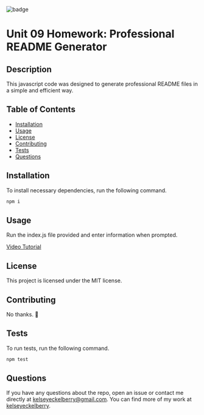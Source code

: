 ![badge](https://img.shields.io/badge/license-MIT-blue)

# Unit 09 Homework: Professional README Generator

## Description
This javascript code was designed to generate professional README files in a simple and efficient way.

## Table of Contents
* [Installation](#installation)
* [Usage](#usage)
* [License](#license)
* [Contributing](#contributing)
* [Tests](#tests)
* [Questions](#questions)

## Installation
To install necessary dependencies, run the following command.
````bash
npm i
````

## Usage
Run the index.js file provided and enter information when prompted.

[Video Tutorial](https://drive.google.com/file/d/14oSWdSVTmpAvfwwE15MKj2jZ4n-h7TOr/view)

## License
This project is licensed under the MIT license.

## Contributing
No thanks. 🙂

## Tests
To run tests, run the following command.
```bash
npm test
```

## Questions
If you have any questions about the repo, open an issue or contact me directly at [kelseyeckelberry@gmail.com](kelseyeckelberry@gmail.com). You can find more of my work at [kelseyeckelberry](https://github.com/kelseyeckelberry). 
